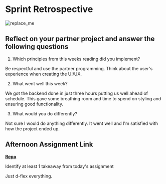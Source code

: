 # Sprint Retrospective

![replace_me](https://codeworks.blob.core.windows.net/public/assets/img/illustrations/placeholder.svg)

## Reflect on your partner project and answer the following questions

1. Which principles from this weeks reading did you implement?

Be respectful and use the partner programming. Think about the user's experience when creating the UI/UX.

2. What went well this week?

We got the backend done in just three hours putting us well ahead of schedule. This gave some breathing room and time to spend on styling and ensuring good functionality.

3. What would you do differently?

Not sure I would do anything differently. 
It went well and I'm satisfied with how the project ended up.

## Afternoon Assignment Link

**[Repo](https://github.com/ZacGamble/planIt)**

Identify at least 1 takeaway from today's assignment

Just d-flex everything. 

